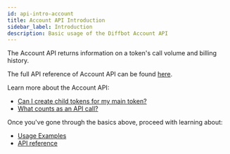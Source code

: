 ```yaml
---
id: api-intro-account
title: Account API Introduction
sidebar_label: Introduction
description: Basic usage of the Diffbot Account API
---
```


The Account API returns information on a token's call volume and billing history.

The full API reference of Account API can be found [here](api-account).

Learn more about the Account API:

- [Can I create child tokens for my main token?](explain-child-tokens)
- [What counts as an API call?](explain-what-counts-as-api-call)

Once you've gone through the basics above, proceed with learning about:

- [Usage Examples](api-usage-account)
- [API reference](api-account)